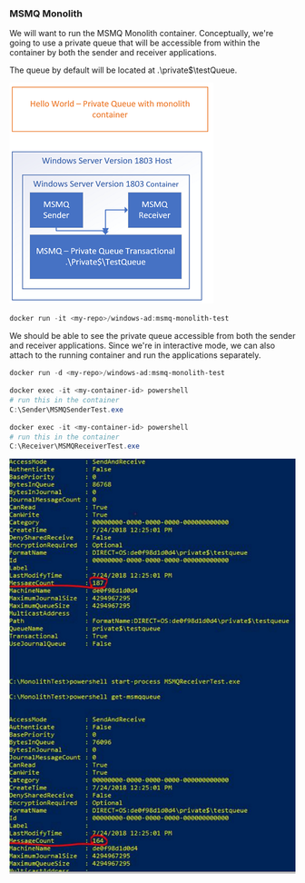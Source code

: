 
### MSMQ Monolith

We will want to run the MSMQ Monolith container.  Conceptually, we're going to use a private queue that will be accessible from within the container by both the sender and receiver applications.

The queue by default will be located at .\private$\testQueue.

![Monolith with private queue.](media/monolith/scenario.png 'Monolith')

```powershell
docker run -it <my-repo>/windows-ad:msmq-monolith-test
```

We should be able to see the private queue accessible from both the sender and receiver applications.  Since we're in interactive mode, we can also attach to the running container and run the applications separately.

```powershell
docker run -d <my-repo>/windows-ad:msmq-monolith-test
```

```powershell
docker exec -it <my-container-id> powershell
# run this in the container
C:\Sender\MSMQSenderTest.exe
```

```powershell
docker exec -it <my-container-id> powershell
# run this in the container
C:\Receiver\MSMQReceiverTest.exe
```

![Test Success.](media/monolith/successful-test.png 'Monolith test')

